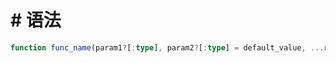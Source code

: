 # # 语法
```typescript
function func_name(param1?[:type], param2?[:type] = default_value, ...restOfName[]):return_type {}
```

